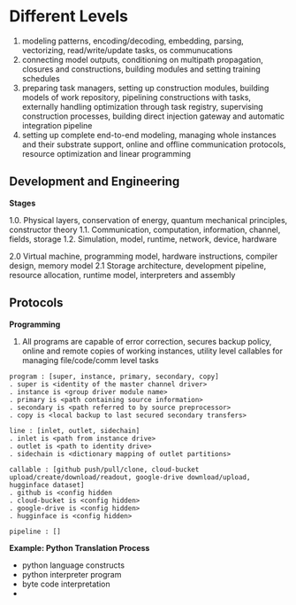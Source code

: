# Different Levels

1. modeling patterns, encoding/decoding, embedding, parsing, vectorizing, read/write/update tasks, os communucations
2. connecting model outputs, conditioning on multipath propagation, closures and constructions, building modules and setting training schedules
3. preparing task managers, setting up construction modules, building models of work repository, pipelining constructions with tasks, externally handling optimization through task registry, supervising construction processes, building direct injection gateway and automatic integration pipeline
4. setting up complete end-to-end modeling, managing whole instances and their substrate support, online and offline communication protocols, resource optimization and linear programming


## Development and Engineering

**Stages**

1.0. Physical layers, conservation of energy, quantum mechanical principles, constructor theory
1.1. Communication, computation, information, channel, fields, storage
1.2. Simulation, model, runtime, network, device, hardware

2.0 Virtual machine, programming model, hardware instructions, compiler design, memory model
2.1 Storage architecture, development pipeline, resource allocation, runtime model, interpreters and assembly

## Protocols

**Programming**

1. All programs are capable of error correction, secures backup policy, online and remote copies of working instances, utility level callables for managing file/code/comm level tasks

```text
program : [super, instance, primary, secondary, copy]
. super is <identity of the master channel driver>
. instance is <group driver module name>
. primary is <path containing source information>
. secondary is <path referred to by source preprocessor>
. copy is <local backup to last secured secondary transfers>

line : [inlet, outlet, sidechain]
. inlet is <path from instance drive>
. outlet is <path to identity drive>
. sidechain is <dictionary mapping of outlet partitions>

callable : [github push/pull/clone, cloud-bucket upload/create/download/readout, google-drive download/upload, hugginface dataset]
. github is <config hidden
. cloud-bucket is <config hidden>
. google-drive is <config hidden>
. hugginface is <config hidden>

pipeline : []
```

**Example: Python Translation Process**

- python language constructs
- python interpreter program
- byte code interpretation
- 
